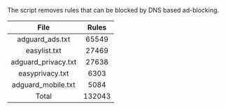 The script removes rules that can be blocked by DNS based ad-blocking.


| File | Rules |
|:----:|:-----:|
| adguard_ads.txt | 65549 |
| easylist.txt | 27469 |
| adguard_privacy.txt | 27638 |
| easyprivacy.txt | 6303 |
| adguard_mobile.txt | 5084 |
| Total | 132043 |